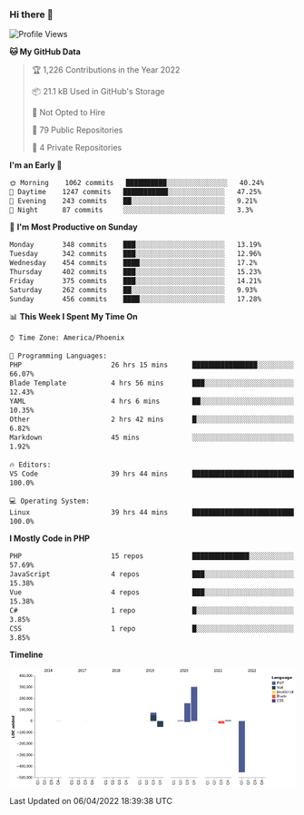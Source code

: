 ### Hi there 👋

<!--START_SECTION:waka-->
![Profile Views](http://img.shields.io/badge/Profile%20Views-1-blue)

**🐱 My GitHub Data** 

> 🏆 1,226 Contributions in the Year 2022
 > 
> 📦 21.1 kB Used in GitHub's Storage 
 > 
> 🚫 Not Opted to Hire
 > 
> 📜 79 Public Repositories 
 > 
> 🔑 4 Private Repositories  
 > 
**I'm an Early 🐤** 

```text
🌞 Morning    1062 commits   ██████████░░░░░░░░░░░░░░░   40.24% 
🌆 Daytime    1247 commits   ███████████░░░░░░░░░░░░░░   47.25% 
🌃 Evening    243 commits    ██░░░░░░░░░░░░░░░░░░░░░░░   9.21% 
🌙 Night      87 commits     ░░░░░░░░░░░░░░░░░░░░░░░░░   3.3%

```
📅 **I'm Most Productive on Sunday** 

```text
Monday       348 commits    ███░░░░░░░░░░░░░░░░░░░░░░   13.19% 
Tuesday      342 commits    ███░░░░░░░░░░░░░░░░░░░░░░   12.96% 
Wednesday    454 commits    ████░░░░░░░░░░░░░░░░░░░░░   17.2% 
Thursday     402 commits    ███░░░░░░░░░░░░░░░░░░░░░░   15.23% 
Friday       375 commits    ███░░░░░░░░░░░░░░░░░░░░░░   14.21% 
Saturday     262 commits    ██░░░░░░░░░░░░░░░░░░░░░░░   9.93% 
Sunday       456 commits    ████░░░░░░░░░░░░░░░░░░░░░   17.28%

```


📊 **This Week I Spent My Time On** 

```text
⌚︎ Time Zone: America/Phoenix

💬 Programming Languages: 
PHP                      26 hrs 15 mins      ████████████████░░░░░░░░░   66.07% 
Blade Template           4 hrs 56 mins       ███░░░░░░░░░░░░░░░░░░░░░░   12.43% 
YAML                     4 hrs 6 mins        ██░░░░░░░░░░░░░░░░░░░░░░░   10.35% 
Other                    2 hrs 42 mins       █░░░░░░░░░░░░░░░░░░░░░░░░   6.82% 
Markdown                 45 mins             ░░░░░░░░░░░░░░░░░░░░░░░░░   1.92%

🔥 Editors: 
VS Code                  39 hrs 44 mins      █████████████████████████   100.0%

💻 Operating System: 
Linux                    39 hrs 44 mins      █████████████████████████   100.0%

```

**I Mostly Code in PHP** 

```text
PHP                      15 repos            ██████████████░░░░░░░░░░░   57.69% 
JavaScript               4 repos             ███░░░░░░░░░░░░░░░░░░░░░░   15.38% 
Vue                      4 repos             ███░░░░░░░░░░░░░░░░░░░░░░   15.38% 
C#                       1 repo              █░░░░░░░░░░░░░░░░░░░░░░░░   3.85% 
CSS                      1 repo              █░░░░░░░░░░░░░░░░░░░░░░░░   3.85%

```


**Timeline**

![Chart not found](https://raw.githubusercontent.com/mikebronner/mikebronner/master/charts/bar_graph.png) 


 Last Updated on 06/04/2022 18:39:38 UTC
<!--END_SECTION:waka-->

<!--
**mikebronner/mikebronner** is a ✨ _special_ ✨ repository because its `README.md` (this file) appears on your GitHub profile.

Here are some ideas to get you started:

- 🔭 I’m currently working on ...
- 🌱 I’m currently learning ...
- 👯 I’m looking to collaborate on ...
- 🤔 I’m looking for help with ...
- 💬 Ask me about ...
- 📫 How to reach me: ...
- 😄 Pronouns: ...
- ⚡ Fun fact: ...
-->
